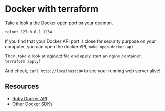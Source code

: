 Docker with terraform
=====================

Take a look a the Docker open port on your deamon.

`telnet 127.0.0.1 1234`

If you find that your Docker API port is close for security purpose on your
computer, you can open the docker API, `make open-docker-api`

Then, take a look at [nginx.tf](./nginx.tf) file and apply start an nginx
container. `terraform apply`!

And check, `curl http://localhost:80` to see  your running web server alive!

Resources
------

- [Ruby Docker API](https://github.com/swipely/docker-api)
- [Other Docker SDKs](https://docs.docker.com/develop/sdk/#unofficial-libraries)
